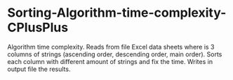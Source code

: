 # Sorting-Algorithm-time-complexity-CPlusPlus
Algorithm time complexity. Reads from file Excel data sheets where is 3 columns of strings (ascending order, descending order, main order).  Sorts each column with different amount of strings and fix the time. Writes in output file the results.
